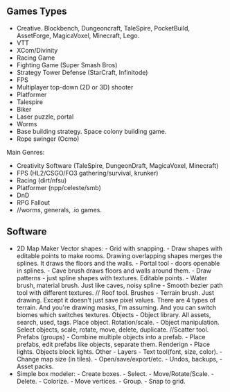 ## Games Types
- Creative. Blockbench, Dungeoncraft, TaleSpire, PocketBuild, AssetForge, MagicaVoxel, Minecraft, Lego.
- VTT
- XCom/Divinity
- Racing Game
- Fighting Game (Super Smash Bros)
- Strategy Tower Defense (StarCraft, Infinitode)
- FPS
- Multiplayer top-down (2D or 3D) shooter
- Platformer
- Talespire
- Biker
- Laser puzzle, portal
- Worms
- Base building strategy. Space colony building game.
- Rope swinger (Ocmo)

Main Genres: 
  - Creativity Software (TaleSpire, DungeonDraft, MagicaVoxel, Minecraft)
  - FPS (HL2/CSGO/FO3 gathering/survival, krunker)
  - Racing (dirt/nfsu)
  - Platformer (npp/celeste/smb)
  - DnD
  - RPG Fallout
  - //worms, generals, .io games.

## Software
- 2D Map Maker
        Vector shapes:
            - Grid with snapping.
            - Draw shapes with editable points to make rooms.
                Drawing overlapping shapes merges the splines.
                It draws the floors and the walls.
            - Portal tool - doors openable in splines.
            - Cave brush draws floors and walls around them.
            - Draw patterns - just spline shapes with textures. Editable points.
            - Water brush, material brush. Just like caves, noisy spline
            - Smooth bezier path tool with different textures.
            // Roof tool.
        Brushes
            - Terrain brush. Just drawing.
                Except it doesn't just save pixel values.
                There are 4 types of terrain. And you're drawing masks, I'm assuming.
                And you can switch biomes which switches textures.
        Objects
            - Object library. All assets, search, used, tags.
                Place object. Rotation/scale.
            - Object manipulation. Select objects, scale, rotate, move, delete, duplicate.
            //Scatter tool.
        Prefabs (groups)
            - Combine multiple objects into a prefab.
            - Place prefabs, edit prefabs like objects, separate them.
        Renderign
            - Place lights. Objects block lights.
        Other
            - Layers
            - Text tool(font, size, color).
            - Change map size (in tiles).
            - Open/save/export/etc.
            - Undos, backups,
            - Asset packs.
- Simple box modeler:
        - Create boxes.
        - Select.
        - Move/Rotate/Scale.
        - Delete.
        - Colorize.
        - Move vertices.
        - Group.
        - Snap to grid.